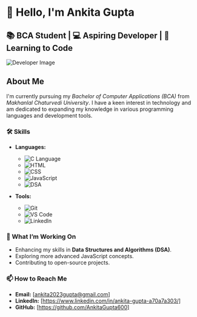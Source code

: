 # 👋 Hello, I'm Ankita Gupta
## 📚 BCA Student | 💻 Aspiring Developer | 🌱 Learning to Code

![Developer Image](https://encrypted-tbn0.gstatic.com/images?q=tbn:ANd9GcSMfalVEFQUhLuVTdMW1xy5b4570zM4K_ZsjA&s)
## About Me

I'm currently pursuing my *Bachelor of Computer Applications (BCA)* from *Makhanlal Chaturvedi University*. I have a keen interest in technology and am dedicated to expanding my knowledge in various programming languages and development tools.

### 🛠 Skills

- **Languages:**
  - ![C Language](https://img.shields.io/badge/C-%2300599C.svg?style=for-the-badge&logo=c&logoColor=white)
  - ![HTML](https://img.shields.io/badge/HTML5-%23E34F26.svg?style=for-the-badge&logo=html5&logoColor=white)
  - ![CSS](https://img.shields.io/badge/CSS3-%231572B6.svg?style=for-the-badge&logo=css3&logoColor=white)
  - ![JavaScript](https://img.shields.io/badge/JavaScript-%23F7DF1E.svg?style=for-the-badge&logo=javascript&logoColor=black)
  - ![DSA](https://img.shields.io/badge/DSA-Data_Structures_&_Algorithms-lightgrey?style=for-the-badge)

- **Tools:**
  - ![Git](https://img.shields.io/badge/Git-%23F05033.svg?style=for-the-badge&logo=git&logoColor=white)
  - ![VS Code](https://img.shields.io/badge/VS_Code-%23007ACC.svg?style=for-the-badge&logo=visual-studio-code&logoColor=white)
  - ![LinkedIn](https://img.shields.io/badge/LinkedIn-Profile-blue?style=for-the-badge&logo=linkedin&logoColor=white)

### 🚀 What I’m Working On

- Enhancing my skills in **Data Structures and Algorithms (DSA)**.
- Exploring more advanced JavaScript concepts.
- Contributing to open-source projects.

### 📫 How to Reach Me

- **Email:** [ankita2023gupta@gmail.com]
- **LinkedIn:** [https://www.linkedin.com/in/ankita-gupta-a70a7a303/]
- **GitHub:** [https://github.com/AnkitaGupta600]



